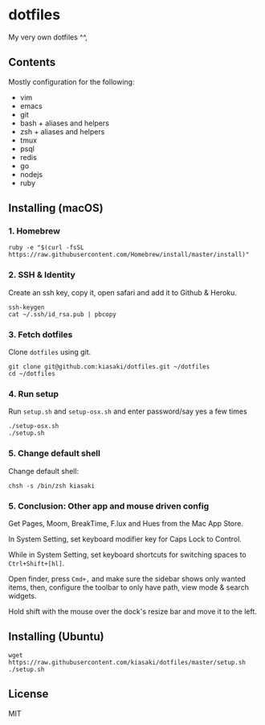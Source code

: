 # dotfiles

My very own dotfiles ^^,

## Contents

Mostly configuration for the following:

- vim
- emacs
- git
- bash + aliases and helpers
- zsh + aliases and helpers
- tmux
- psql
- redis
- go
- nodejs
- ruby

## Installing (macOS)

### 1. Homebrew

```
ruby -e "$(curl -fsSL https://raw.githubusercontent.com/Homebrew/install/master/install)"
```

### 2. SSH & Identity

Create an ssh key, copy it, open safari and add it to Github & Heroku.

```
ssh-keygen
cat ~/.ssh/id_rsa.pub | pbcopy
```

### 3. Fetch dotfiles

Clone `dotfiles` using git.

```
git clone git@github.com:kiasaki/dotfiles.git ~/dotfiles
cd ~/dotfiles
```

### 4. Run setup

Run `setup.sh` and `setup-osx.sh` and enter password/say yes a few times

```
./setup-osx.sh
./setup.sh
```

### 5. Change default shell

Change default shell:

```
chsh -s /bin/zsh kiasaki
```

### 5. Conclusion: Other app and mouse driven config

Get Pages, Moom, BreakTime, F.lux and Hues from the Mac App Store.

In System Setting, set keyboard modifier key for Caps Lock to Control.

While in System Setting, set keyboard shortcuts for switching spaces to `Ctrl+Shift+[hl]`.

Open finder, press `Cmd+,` and make sure the sidebar shows only wanted items, then, configure the toolbar to only have path, view mode & search widgets.

Hold shift with the mouse over the dock's resize bar and move it to the left.

## Installing (Ubuntu)

```
wget https://raw.githubusercontent.com/kiasaki/dotfiles/master/setup.sh
./setup.sh
```

## License

MIT
